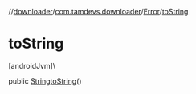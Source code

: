 //[downloader](../../../index.md)/[com.tamdevs.downloader](../index.md)/[Error](index.md)/[toString](to-string.md)

# toString

[androidJvm]\

public [String](https://developer.android.com/reference/kotlin/java/lang/String.html)[toString](to-string.md)()
